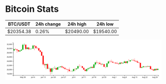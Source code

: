# Bitcoin Stats

BTC/USDT|24h change|24h high|24h low|
|---|---|---|---|
|$20354.38|0.26%|$20490.00|$19540.00|

<img src="./chart.svg">
